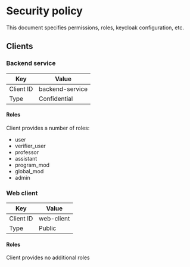 # Security policy

This document specifies permissions, roles, keycloak configuration, etc.

## Clients

### Backend service

| Key       | Value |
|-----------|-------|
| Client ID | backend-service |
| Type      | Confidential |

#### Roles

Client provides a number of roles:

- user
- verifier_user
- professor
- assistant
- program_mod
- global_mod
- admin


### Web client

| Key       | Value |
|-----------|-------|
| Client ID | web-client |
| Type      | Public |

#### Roles

Client provides no additional roles